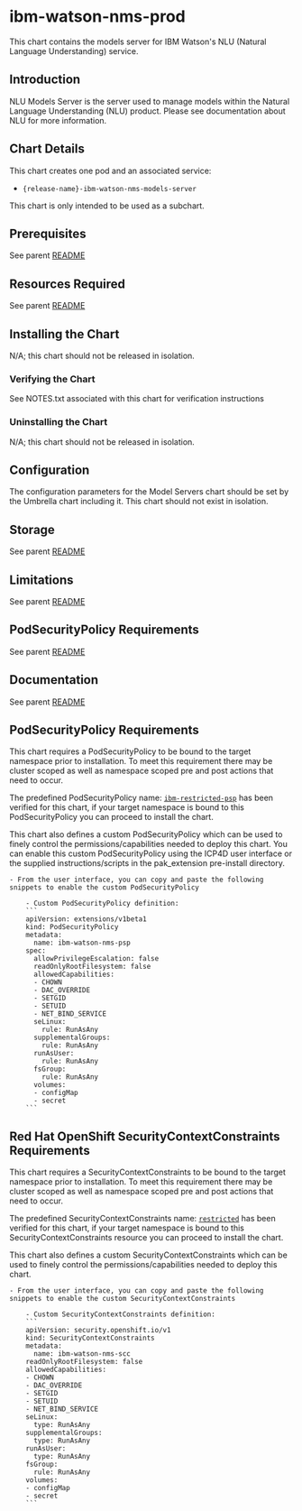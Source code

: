 # ibm-watson-nms-prod
This chart contains the models server for IBM Watson's NLU (Natural Language Understanding) service.

## Introduction
NLU Models Server is the server used to manage models within the Natural Language Understanding (NLU) product. Please see documentation about NLU for more information.

## Chart Details
This chart creates one pod and an associated service:
* `{release-name}-ibm-watson-nms-models-server`

This chart is only intended to be used as a subchart.

## Prerequisites
See parent [README](../../README.md)

## Resources Required
See parent [README](../../README.md)

## Installing the Chart
N/A; this chart should not be released in isolation.

### Verifying the Chart
See NOTES.txt associated with this chart for verification instructions

### Uninstalling the Chart
N/A; this chart should not be released in isolation.

## Configuration
The configuration parameters for the Model Servers chart should be set by the Umbrella chart including it. This chart should not exist in isolation.

## Storage
See parent [README](../../README.md)

## Limitations
See parent [README](../../README.md)

## PodSecurityPolicy Requirements
See parent [README](../../README.md)

## Documentation
See parent [README](../../README.md)

## PodSecurityPolicy Requirements

This chart requires a PodSecurityPolicy to be bound to the target namespace prior to installation. To meet this requirement there may be cluster scoped as well as namespace scoped pre and post actions that need to occur.

The predefined PodSecurityPolicy name: [`ibm-restricted-psp`](https://ibm.biz/cpkspec-psp) has been verified for this chart, if your target namespace is bound to this PodSecurityPolicy you can proceed to install the chart.

This chart also defines a custom PodSecurityPolicy which can be used to finely control the permissions/capabilities needed to deploy this chart. You can enable this custom PodSecurityPolicy using the ICP4D user interface or the supplied instructions/scripts in the pak_extension pre-install directory.

    - From the user interface, you can copy and paste the following snippets to enable the custom PodSecurityPolicy

        - Custom PodSecurityPolicy definition:
        ```
        apiVersion: extensions/v1beta1
        kind: PodSecurityPolicy
        metadata:
          name: ibm-watson-nms-psp
        spec:
          allowPrivilegeEscalation: false
          readOnlyRootFilesystem: false
          allowedCapabilities:
          - CHOWN
          - DAC_OVERRIDE
          - SETGID
          - SETUID
          - NET_BIND_SERVICE
          seLinux:
            rule: RunAsAny
          supplementalGroups:
            rule: RunAsAny
          runAsUser:
            rule: RunAsAny
          fsGroup:
            rule: RunAsAny
          volumes:
          - configMap
          - secret
        ```

## Red Hat OpenShift SecurityContextConstraints Requirements

This chart requires a SecurityContextConstraints to be bound to the target namespace prior to installation. To meet this requirement there may be cluster scoped as well as namespace scoped pre and post actions that need to occur.

The predefined SecurityContextConstraints name: [`restricted`](https://ibm.biz/cpkspec-scc) has been verified for this chart, if your target namespace is bound to this SecurityContextConstraints resource you can proceed to install the chart.

This chart also defines a custom SecurityContextConstraints which can be used to finely control the permissions/capabilities needed to deploy this chart.

    - From the user interface, you can copy and paste the following snippets to enable the custom SecurityContextConstraints

        - Custom SecurityContextConstraints definition:
        ```
        apiVersion: security.openshift.io/v1
        kind: SecurityContextConstraints
        metadata:
          name: ibm-watson-nms-scc
        readOnlyRootFilesystem: false
        allowedCapabilities:
        - CHOWN
        - DAC_OVERRIDE
        - SETGID
        - SETUID
        - NET_BIND_SERVICE
        seLinux:
          type: RunAsAny
        supplementalGroups:
          type: RunAsAny
        runAsUser:
          type: RunAsAny
        fsGroup:
          rule: RunAsAny
        volumes:
        - configMap
        - secret
        ```

